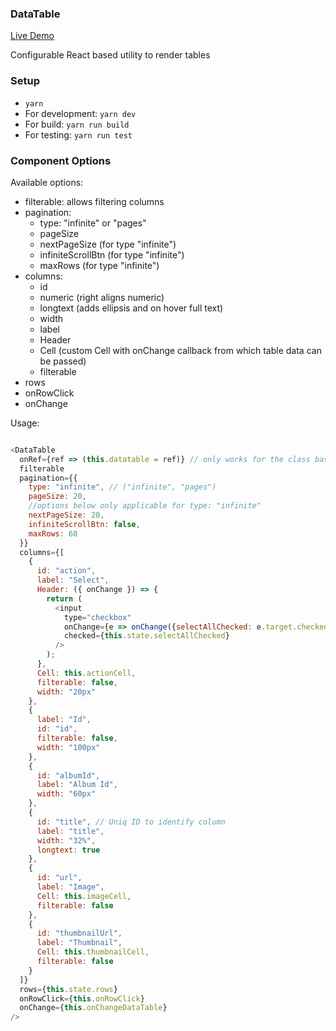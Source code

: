 ### DataTable

[Live Demo](https://animesh.firebaseapp.com/)

Configurable React based utility to render tables

### Setup

- `yarn`
- For development: `yarn dev`
- For build: `yarn run build`
- For testing: `yarn run test`


### Component Options

Available options:

- filterable: allows filtering columns
- pagination:
  - type: "infinite" or "pages"
  - pageSize
  - nextPageSize (for type "infinite")
  - infiniteScrollBtn (for type "infinite")
  - maxRows (for type "infinite")
- columns:
  - id
  - numeric (right aligns numeric)
  - longtext (adds ellipsis and on hover full text)
  - width
  - label
  - Header
  - Cell (custom Cell with onChange callback from which table data can be passed)
  - filterable
- rows
- onRowClick
- onChange

Usage:

```javascript

<DataTable
  onRef={ref => (this.datatable = ref)} // only works for the class based implementation
  filterable
  pagination={{
    type: "infinite", // ("infinite", "pages")
    pageSize: 20,
    //options below only applicable for type: "infinite"
    nextPageSize: 20,
    infiniteScrollBtn: false,
    maxRows: 60
  }}
  columns={[
    {
      id: "action",
      label: "Select",
      Header: ({ onChange }) => {
        return (
          <input
            type="checkbox"
            onChange={e => onChange({selectAllChecked: e.target.checked})}
            checked={this.state.selectAllChecked}
          />
        );
      },
      Cell: this.actionCell,
      filterable: false,
      width: "20px"
    },
    {
      label: "Id",
      id: "id",
      filterable: false,
      width: "100px"
    },
    {
      id: "albumId",
      label: "Album Id",
      width: "60px"
    },
    {
      id: "title", // Uniq ID to identify column
      label: "title",
      width: "32%",
      longtext: true
    },
    {
      id: "url",
      label: "Image",
      Cell: this.imageCell,
      filterable: false
    },
    {
      id: "thumbnailUrl",
      label: "Thumbnail",
      Cell: this.thumbnailCell,
      filterable: false
    }
  ]}
  rows={this.state.rows}
  onRowClick={this.onRowClick}
  onChange={this.onChangeDataTable}
/>

```
